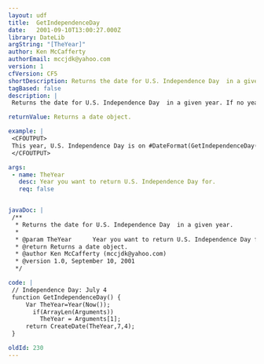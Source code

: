 ```yaml
---
layout: udf
title:  GetIndependenceDay
date:   2001-09-10T13:00:27.000Z
library: DateLib
argString: "[TheYear]"
author: Ken McCafferty
authorEmail: mccjdk@yahoo.com
version: 1
cfVersion: CF5
shortDescription: Returns the date for U.S. Independence Day  in a given year.
tagBased: false
description: |
 Returns the date for U.S. Independence Day  in a given year. If no year is specified, defaults to current year.

returnValue: Returns a date object.

example: |
 <CFOUTPUT>
 This year, U.S. Independence Day is on #DateFormat(GetIndependenceDay(), 'dddd, mmm dd, yyyy')#.
 </CFOUTPUT>

args:
 - name: TheYear
   desc: Year you want to return U.S. Independence Day for.
   req: false


javaDoc: |
 /**
  * Returns the date for U.S. Independence Day  in a given year.
  * 
  * @param TheYear      Year you want to return U.S. Independence Day for. 
  * @return Returns a date object. 
  * @author Ken McCafferty (mccjdk@yahoo.com) 
  * @version 1.0, September 10, 2001 
  */

code: |
 // Independence Day: July 4
 function GetIndependenceDay() {
     Var TheYear=Year(Now());
       if(ArrayLen(Arguments)) 
         TheYear = Arguments[1];
     return CreateDate(TheYear,7,4);
 }

oldId: 230
---
```


